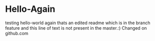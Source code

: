 # Hello-Again
testing hello-world again 
thats an edited readme which is in the branch feature and this line of text is not present in the master.:)
Changed on github.com
